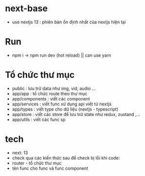# next-base

- use nextjs 13 : phiên bản ổn định nhất của nextjs hiện tại

# Run

- npm i -> npm run dev (hot reload) || can use yarn

# Tổ chức thư mục

- public : lưu trữ data như img, vid, audio ...
- app/app : tổ chức route theo thư mục
- app/components : viết các component
- app/services : viết func xử dụng api viết từ nextjs
- app/types : viết type cho dữ liệu (nextjs - typescript)
- app/store : viết các store để lưu trữ state như redux, zustand ,...
- app/utils : viết các func sp

# tech

- next: 13
- check qua các kiến thức sau để check bị lỗi khi code:
- router - tổ chức thư mục
- tên func cho func và func component
